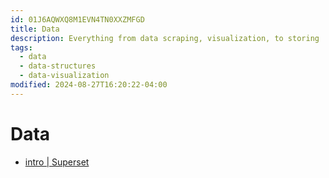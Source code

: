 ```yaml
---
id: 01J6AQWXQ8M1EVN4TN0XXZMFGD
title: Data
description: Everything from data scraping, visualization, to storing
tags:
  - data
  - data-structures
  - data-visualization
modified: 2024-08-27T16:20:22-04:00
---
```

# Data
- [intro | Superset](https://superset.apache.org/docs/intro)